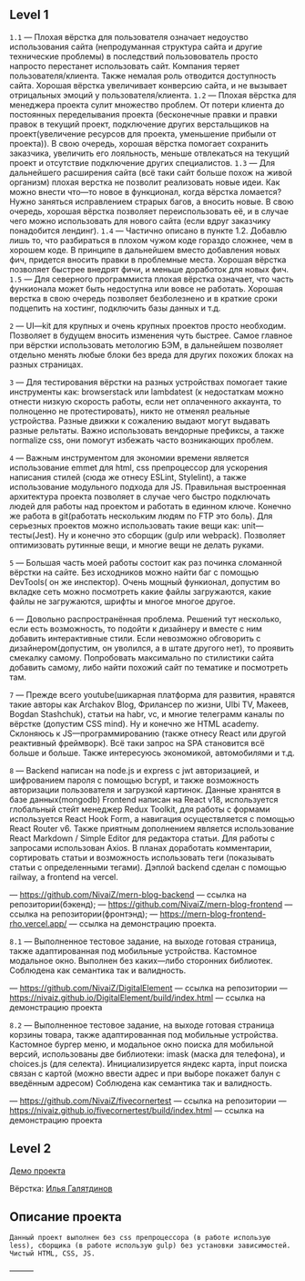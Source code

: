 ## Level 1
`1.1` — Плохая вёрстка для пользователя означает недоуство использования сайта (непродуманная структура сайта и другие технические проблемы) в последствий пользовователь просто напросто перестанет использовать сайт. Компания теряет пользователя/клиента. Также немалая роль отводится доступность сайта. Хорошая вёрстка увеличивает конверсию сайта, и не вызывает отрицальных эмоций у пользователя/клиента.
`1.2` — Плохая вёрстка для менеджера проекта сулит множество проблем. От потери клиента до постоянных переделывания проекта (бесконечные правки и правки правок в текущий проект, подключение других верстальщиков на проект(увеличение ресурсов для проекта, уменьшение прибыли от проекта)). В свою очередь, хорошая вёрстка помогает сохранить заказчика, увеличить его лояльность, меньше отвлекаться на текущий проект и отсутствие подключение других специалистов.
`1.3` — Для дальнейшего расширения сайта (всё таки сайт больше похож на живой организм) плохая верстка не позволит реализовать новые идеи. Как можно внести что—то новое в функционал, когда вёрстка ломается? Нужно заняться исправлением страрых багов, а вносить новые. В свою очередь, хорошая вёрстка позволяет переиспользовать её, и в случае чего можно использовать для нового сайта (если вдруг заказчику понадобится лендинг).
`1.4` — Частично описано в пункте 1.2. Добавлю лишь то, что разбираться в плохом чужом коде гораздо сложнее, чем в хорошем коде. В принципе в дальнейшем вместо добавления новых фич, придется вносить правки в проблемные места. Хорошая вёрстка позволяет быстрее внедрят фичи, и меньше доработок для новых фич.
`1.5` — Для северного программиста плохая вёрстка означает, что часть функионала может быть недоступна или вовсе не работать. Хорошая верстка в свою очередь позволяет безболезнено и в краткие сроки подцепить на хостинг, подключить базы данных и т.д.

`2` — UI—kit для крупных и очень крупных проектов просто необходим. Позволяет в будущем вносить изменения чуть быстрее. Самое главное при вёрстки использовать метологию БЭМ, в дальнейшем позволяет отдельно менять любые блоки без вреда для других похожих блоках на разных страницах.

`3` — Для тестирования вёрстки на разных устройствах помогает такие инструменты как: browserstack или lambdatest (к недостаткам можно отнести низкую скорость работы, если нет оплаченного аккаунта, то полноценно не протестировать), никто не отменял реальные устройства. Разные движки к сожалению выдают могут выдавать разные рельтаты. Важно использовать вендорные префиксы, а также normalize css, они помогут избежать часто возникающих проблем.

`4` — Важным инструментом для экономии времени является использование emmet для html, css препроцессор для ускорения написания стилей (сюда же отнесу ESLint, Stylelint), а также использование модульного подхода для JS. Правильная выстроенная архитектура проекта позволяет в случае чего быстро подключать людей для работы над проектом и работать в единном ключе. Конечно же работа в git(работать нескольким людям по FTP это боль). Для серьезных проектов можно использовать такие вещи как: unit—тесты(Jest).
Ну и конечно это сборщик (gulp или webpack). Позволяет оптимизовать рутинные вещи, и многие вещи не делать руками.

`5` — Большая часть моей работы состоит как раз починка сломанной вёрстки на сайте. Без исходников можно найти баг с помощью DevTools( он же инспектор). Очень мощный функионал, допустим во вкладке сеть можно посмотреть какие файлы загружаются, какие файлы не загружаются, шрифты и многое многое другое.

`6` — Довольно распространённая проблема. Решений тут несколько, если есть возможность, то подойти к дизайнеру и вместе с ним добавить интерактивные стили. Если невозможно обговорить с дизайнером(допустим, он уволился, а в штате другого нет), то проявить смекалку самому. Попробовать максимально по стилистики сайта добавить самому, либо найти похожий сайт по тематике и посмотреть там.

`7` — Прежде всего youtube(шикарная платформа для развития, нравятся такие авторы как Archakov Blog, Фрилансер по жизни, 
Ulbi TV, Макеев, Bogdan Stashchuk), статьи на habr, vc, и многие телеграмм каналы по вёрстке (допустим CSS mind). Ну и конечно же HTML academy.
Склоняюсь к JS—программированию (также отнесу React или другой реактивный фреймворк). Всё таки запрос на SPA становится всё больше и больше.
Также интересуюсь экономикой, автомобилями и т.д.

`8` — Backend написан на node.js и express с jwt авторизацией, и шифрованием пароля с помощью bcrypt, и также возможность авторизации пользователя и загрузкой картинок. Данные хранятся в базе данных(mongodb)
Frontend написан на React v18, используется глобальный стейт менеджер Redux Toolkit, для работы с формами используется React Hook Form, а навигация осуществляется с помощью React Router v6. Также приятным дополнением является использование React Markdown / Simple Editor для редактора статьи. Для работы с запросами использован Axios. В планах доработать комментарии, сортировать статьи и возможность использовать теги (показывать статьи с определенными тегами).
Дэплой backend сделан с помощью railway, а frontend на vercel.

— https://github.com/NivaiZ/mern-blog-backend — ссылка на репозитории(бэкенд);
— https://github.com/NivaiZ/mern-blog-frontend — ссылка на репозитории(фронтэнд);
— https://mern-blog-frontend-rho.vercel.app/ — ссылка на демонстрацию проекта.

`8.1` — Выполненное тестовое задание, на выходе готовая страница, также адаптированная под мобильные устройства. Кастомное модальное окно. Выполнен без каких—либо сторонних библиотек. Соблюдена как семантика так и валидность.

— https://github.com/NivaiZ/DigitalElement — ссылка на репозитории
— https://nivaiz.github.io/DigitalElement/build/index.html — ссылка на демонстрацию проекта

`8.2` — Выполненное тестовое задание, на выходе готовая страница корзины товара, также адаптированная под мобильные устройства. Кастомное бургер меню, и модальное окно поиска для мобильной версий, использованы две библиотеки: imask (маска для телефона), и choices.js (для селекта). Инициализируется яндекс карта, input поиска связан с картой (можно ввести адрес и при выборе покажет балун с введённым адресом)
Соблюдена как семантика так и валидность.

— https://github.com/NivaiZ/fivecornertest — ссылка на репозитории
— https://nivaiz.github.io/fivecornertest/build/index.html — ссылка на демонстрацию проекта

## Level 2

[Демо проекта](https://nivaiz.github.io/FunBox/)

Вёрстка: [Илья Галятдинов](https://github.com/NivaiZ/)

## Описание проекта

`Данный проект выполнен без css препроцессора (в работе использую less), сборщика (в работе использую gulp) без установки зависимостей. Чистый HTML, CSS, JS.`

———
